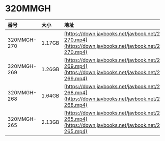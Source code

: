 # 320MMGH

| 番号 | 大小 | 地址 |
| :--- | :--- | :--- |
| 320MMGH-270 | 1.17GB | [https://down.javbooks.net/javbook.net/2020/06/28/320MMGH-270.mp4](https://down.javbooks.net/javbook.net/2020/06/28/320MMGH-270.mp4) |
| 320MMGH-269 | 1.26GB | [https://down.javbooks.net/javbook.net/2020/06/22/320MMGH-269.mp4](https://down.javbooks.net/javbook.net/2020/06/22/320MMGH-269.mp4) |
| 320MMGH-268 | 1.64GB | [https://down.javbooks.net/javbook.net/2020/06/21/320MMGH-268.mp4](https://down.javbooks.net/javbook.net/2020/06/21/320MMGH-268.mp4) |
| 320MMGH-265 | 2.13GB | [https://down.javbooks.net/javbook.net/2020/06/28/320MMGH-265.mp4](https://down.javbooks.net/javbook.net/2020/06/28/320MMGH-265.mp4) |



